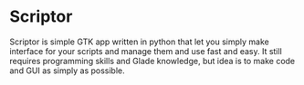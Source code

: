 Scriptor
========

Scriptor is simple GTK app written in python that let you simply make interface for your scripts and manage them and use fast and easy. It still requires programming skills and Glade knowledge, but idea is to make code and GUI as simply as possible.
